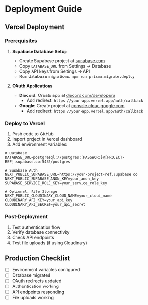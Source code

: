 # Deployment Guide

## Vercel Deployment

### Prerequisites
1. **Supabase Database Setup**
   - Create Supabase project at [supabase.com](https://supabase.com)
   - Copy `DATABASE_URL` from Settings → Database
   - Copy API keys from Settings → API
   - Run database migrations: `npm run prisma:migrate:deploy`

2. **OAuth Applications**
   - **Discord**: Create app at [discord.com/developers](https://discord.com/developers/applications)
     - Add redirect: `https://your-app.vercel.app/auth/callback`
   - **Google**: Create project at [console.cloud.google.com](https://console.cloud.google.com)
     - Add redirect: `https://your-app.vercel.app/auth/callback`

### Deploy to Vercel
1. Push code to GitHub
2. Import project in Vercel dashboard
3. Add environment variables:

```env
# Database
DATABASE_URL=postgresql://postgres:[PASSWORD]@[PROJECT-REF].supabase.co:5432/postgres

# Supabase Auth
NEXT_PUBLIC_SUPABASE_URL=https://your-project-ref.supabase.co
NEXT_PUBLIC_SUPABASE_ANON_KEY=your_anon_key
SUPABASE_SERVICE_ROLE_KEY=your_service_role_key

# Optional: File Storage
NEXT_PUBLIC_CLOUDINARY_CLOUD_NAME=your_cloud_name
CLOUDINARY_API_KEY=your_api_key
CLOUDINARY_API_SECRET=your_api_secret
```

### Post-Deployment
1. Test authentication flow
2. Verify database connectivity
3. Check API endpoints
4. Test file uploads (if using Cloudinary)

## Production Checklist
- [ ] Environment variables configured
- [ ] Database migrated
- [ ] OAuth redirects updated
- [ ] Authentication working
- [ ] API endpoints responding
- [ ] File uploads working
